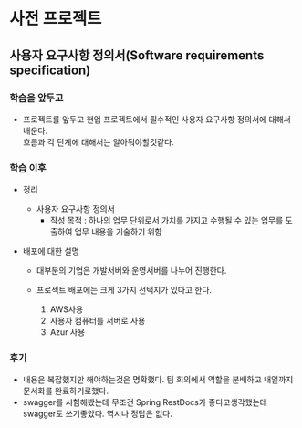 # 사전 프로젝트
## 사용자 요구사항 정의서(Software requirements specification)

### 학습을 앞두고
- 프로젝트를 앞두고 현업 프로젝트에서 필수적인 사용자 요구사항 정의서에 대해서 배운다.  
흐름과 각 단계에 대해서는 알아둬야할것같다.  

### 학습 이후

- 정리
    - 사용자 요구사항 정의서
        - 작성 목적 : 하나의 업무 단위로서 가치를 가지고 수행될 수 있는 업무를 도출하여 업무 내용을 기술하기 위함

- 배포에 대한 설명  
    - 대부분의 기업은 개발서버와 운영서버를 나누어 진행한다.  
    
    - 프로젝트 배포에는 크게 3가지 선택지가 있다고 한다.  
        1. AWS사용
        2. 사용자 컴퓨터를 서버로 사용
        3. Azur 사용

### 후기
- 내용은 복잡했지만 해야하는것은 명확했다. 팀 회의에서 역할을 분배하고 내일까지 문서화를 완료하기로했다.  
- swagger를 시험해봤는데 무조건 Spring RestDocs가 좋다고생각했는데 swagger도 쓰기좋았다.  역시나 정답은 없다. 